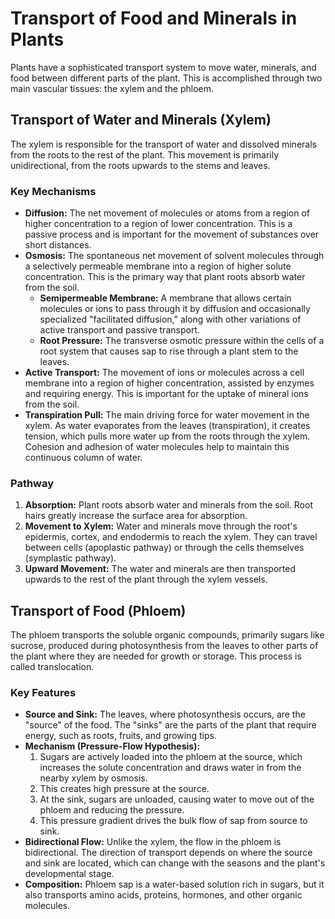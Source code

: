 
# Transport of Food and Minerals in Plants

Plants have a sophisticated transport system to move water, minerals, and food between different parts of the plant. This is accomplished through two main vascular tissues: the xylem and the phloem.

## Transport of Water and Minerals (Xylem)

The xylem is responsible for the transport of water and dissolved minerals from the roots to the rest of the plant. This movement is primarily unidirectional, from the roots upwards to the stems and leaves.

### Key Mechanisms

*   **Diffusion:** The net movement of molecules or atoms from a region of higher concentration to a region of lower concentration. This is a passive process and is important for the movement of substances over short distances.
*   **Osmosis:** The spontaneous net movement of solvent molecules through a selectively permeable membrane into a region of higher solute concentration. This is the primary way that plant roots absorb water from the soil.
    *   **Semipermeable Membrane:** A membrane that allows certain molecules or ions to pass through it by diffusion and occasionally specialized "facilitated diffusion," along with other variations of active transport and passive transport.
    *   **Root Pressure:** The transverse osmotic pressure within the cells of a root system that causes sap to rise through a plant stem to the leaves.
*   **Active Transport:** The movement of ions or molecules across a cell membrane into a region of higher concentration, assisted by enzymes and requiring energy. This is important for the uptake of mineral ions from the soil.
*   **Transpiration Pull:** The main driving force for water movement in the xylem. As water evaporates from the leaves (transpiration), it creates tension, which pulls more water up from the roots through the xylem. Cohesion and adhesion of water molecules help to maintain this continuous column of water.

### Pathway

1.  **Absorption:** Plant roots absorb water and minerals from the soil. Root hairs greatly increase the surface area for absorption.
2.  **Movement to Xylem:** Water and minerals move through the root's epidermis, cortex, and endodermis to reach the xylem. They can travel between cells (apoplastic pathway) or through the cells themselves (symplastic pathway).
3.  **Upward Movement:** The water and minerals are then transported upwards to the rest of the plant through the xylem vessels.

## Transport of Food (Phloem)

The phloem transports the soluble organic compounds, primarily sugars like sucrose, produced during photosynthesis from the leaves to other parts of the plant where they are needed for growth or storage. This process is called translocation.

### Key Features

*   **Source and Sink:** The leaves, where photosynthesis occurs, are the "source" of the food. The "sinks" are the parts of the plant that require energy, such as roots, fruits, and growing tips.
*   **Mechanism (Pressure-Flow Hypothesis):**
    1.  Sugars are actively loaded into the phloem at the source, which increases the solute concentration and draws water in from the nearby xylem by osmosis.
    2.  This creates high pressure at the source.
    3.  At the sink, sugars are unloaded, causing water to move out of the phloem and reducing the pressure.
    4.  This pressure gradient drives the bulk flow of sap from source to sink.
*   **Bidirectional Flow:** Unlike the xylem, the flow in the phloem is bidirectional. The direction of transport depends on where the source and sink are located, which can change with the seasons and the plant's developmental stage.
*   **Composition:** Phloem sap is a water-based solution rich in sugars, but it also transports amino acids, proteins, hormones, and other organic molecules.
